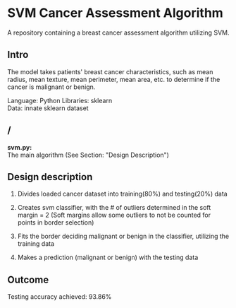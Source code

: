 # SVM Cancer Assessment Algorithm

A repository containing a breast cancer assessment algorithm utilizing SVM. 

## Intro

The model takes patients' breast cancer characteristics, such as mean radius, mean texture, mean perimeter, mean area, etc. to determine if the cancer is malignant or benign.

Language: Python
Libraries: sklearn  
Data: innate sklearn dataset

## /
**svm.py:**  
The main algorithm (See Section: "Design Description")

## Design description

1) Divides loaded cancer dataset into training(80%) and testing(20%) data

2) Creates svm classifier, with the # of outliers determined in the soft margin = 2 (Soft margins allow some outliers to not be counted for points in border selection)

3) Fits the border deciding malignant or benign in the classifier, utilizing the training data

4) Makes a prediction (malignant or benign) with the testing data

## Outcome

Testing accuracy achieved: 93.86%
